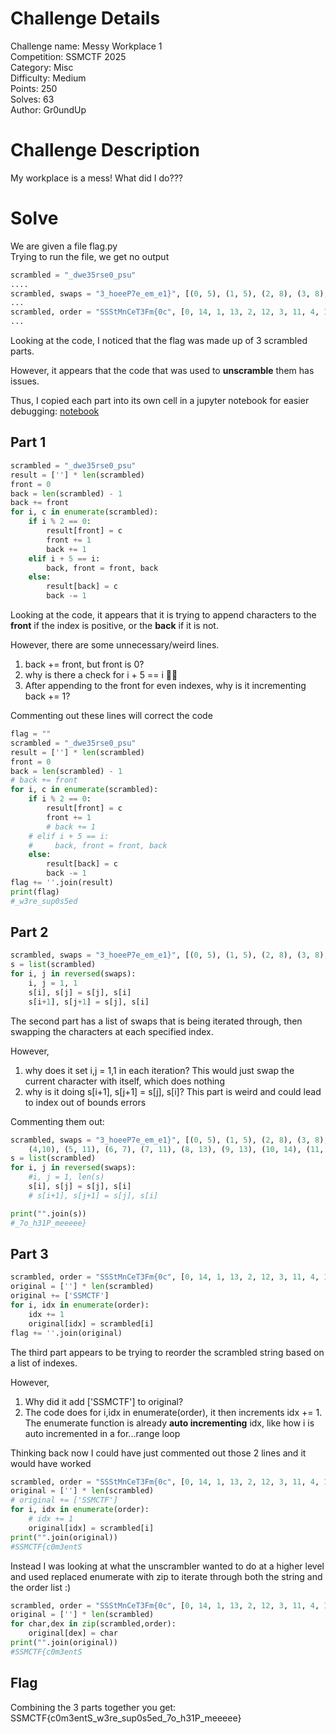 # Challenge Details
Challenge name: Messy Workplace 1  
Competition: SSMCTF 2025  
Category: Misc  
Difficulty: Medium  
Points: 250  
Solves: 63  
Author: Gr0undUp  

# Challenge Description
My workplace is a mess! What did I do???

# Solve
We are given a file flag.py  
Trying to run the file, we get no output

```python
scrambled = "_dwe35rse0_psu"
....
scrambled, swaps = "3_hoeeP7e_em_e1}", [(0, 5), (1, 5), (2, 8), (3, 8), (4, 10), (5, 11), (6, 7), (7, 11), (8, 13), (9, 13), (10, 14), (11, 13), (12, 2), (13, 2), (14, 2)]
...
scrambled, order = "SSStMnCeT3Fm{0c", [0, 14, 1, 13, 2, 12, 3, 11, 4, 10, 5, 9, 6, 8, 7]
...
```

Looking at the code, I noticed that the flag was made up of 3 scrambled parts.

However, it appears that the code that was used to **unscramble** them has issues.

Thus, I copied each part into its own cell in a jupyter notebook for easier debugging: 
[notebook](solve.ipynb)

## Part 1
```python
scrambled = "_dwe35rse0_psu"
result = [''] * len(scrambled)
front = 0
back = len(scrambled) - 1
back += front
for i, c in enumerate(scrambled):
    if i % 2 == 0:
        result[front] = c
        front += 1
        back += 1
    elif i + 5 == i:
        back, front = front, back
    else:
        result[back] = c
        back -= 1
```
Looking at the code, it appears that it is trying to append characters to the **front** if the index is positive, or the **back** if it is not.

However, there are some unnecessary/weird lines.

1. back += front, but front is 0?
2. why is there a check for i + 5 == i 🤨🤨
3. After appending to the front for even indexes, why is it incrementing back += 1?

Commenting out these lines will correct the code 

```python 
flag = ""
scrambled = "_dwe35rse0_psu"
result = [''] * len(scrambled)
front = 0
back = len(scrambled) - 1
# back += front
for i, c in enumerate(scrambled):
    if i % 2 == 0:
        result[front] = c
        front += 1
        # back += 1
    # elif i + 5 == i:
    #     back, front = front, back
    else:
        result[back] = c
        back -= 1
flag += ''.join(result)
print(flag)
#_w3re_sup0s5ed
```

## Part 2
```python
scrambled, swaps = "3_hoeeP7e_em_e1}", [(0, 5), (1, 5), (2, 8), (3, 8), (4, 10), (5, 11), (6, 7), (7, 11), (8, 13), (9, 13), (10, 14), (11, 13), (12, 2), (13, 2), (14, 2)]
s = list(scrambled)
for i, j in reversed(swaps):
    i, j = 1, 1
    s[i], s[j] = s[j], s[i]
    s[i+1], s[j+1] = s[j], s[i]
```
The second part has a list of swaps that is being iterated through, then swapping the characters at each specified index.

However,
1. why does it set i,j = 1,1 in each iteration? This would just swap the current character with itself, which does nothing
2. why is it doing s[i+1], s[j+1] = s[j], s[i]? This part is weird and could lead to index out of bounds errors

Commenting them out:
```python
scrambled, swaps = "3_hoeeP7e_em_e1}", [(0, 5), (1, 5), (2, 8), (3, 8),
    (4,10), (5, 11), (6, 7), (7, 11), (8, 13), (9, 13), (10, 14), (11, 13), (12, 2), (13, 2), (14, 2)]
s = list(scrambled)
for i, j in reversed(swaps):
    #i, j = 1, len(s)
    s[i], s[j] = s[j], s[i]
    # s[i+1], s[j+1] = s[j], s[i]

print("".join(s))
#_7o_h31P_meeeee}
```

## Part 3
```python
scrambled, order = "SSStMnCeT3Fm{0c", [0, 14, 1, 13, 2, 12, 3, 11, 4, 10, 5, 9, 6, 8, 7]
original = [''] * len(scrambled)
original += ['SSMCTF']
for i, idx in enumerate(order):
    idx += 1
    original[idx] = scrambled[i]
flag += ''.join(original)
```
The third part appears to be trying to reorder the scrambled string based on a list of indexes.

However,
1. Why did it add ['SSMCTF'] to original?
2. The code does for i,idx in enumerate(order), it then increments idx += 1.
 The enumerate function is already **auto incrementing** idx, like how i is auto incremented in a for...range loop

Thinking back now I could have just commented out those 2 lines and it would have worked

```python
scrambled, order = "SSStMnCeT3Fm{0c", [0, 14, 1, 13, 2, 12, 3, 11, 4, 10, 5, 9, 6, 8, 7]
original = [''] * len(scrambled)
# original += ['SSMCTF']
for i, idx in enumerate(order):
    # idx += 1
    original[idx] = scrambled[i]
print("".join(original))
#SSMCTF{c0m3entS
```
Instead I was looking at what the unscrambler wanted to do at a higher level and used replaced enumerate with zip to iterate through both the string and the order list :)

```python
scrambled, order = "SSStMnCeT3Fm{0c", [0, 14, 1, 13, 2, 12, 3, 11, 4, 10, 5, 9, 6, 8, 7]
original = [''] * len(scrambled)
for char,dex in zip(scrambled,order):
    original[dex] = char
print("".join(original))
#SSMCTF{c0m3entS
```

## Flag
Combining the 3 parts together you get: SSMCTF{c0m3entS_w3re_sup0s5ed_7o_h31P_meeeee}




